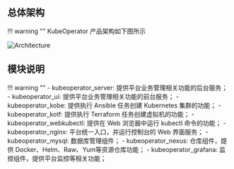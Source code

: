 
## 总体架构

!!! warning ""
    KubeOperator 产品架构如下图所示

![Architecture](https://kubeoperator.io/images/screenshot/ko-framework.svg)

## 模块说明

!!! warning ""
    - kubeoperator_server: 提供平台业务管理相关功能的后台服务；
    - kubeoperator_ui: 提供平台业务管理相关功能的前台服务；
    - kubeoperator_kobe: 提供执行 Ansible 任务创建 Kubernetes 集群的功能；
    - kubeoperator_kotf: 提供执行 Terraform 任务创建虚拟机的功能；
    - kubeoperator_webkubectl: 提供在 Web 浏览器中运行 kubectl 命令的功能；
    - kubeoperator_nginx: 平台统一入口，并运行控制台的 Web 界面服务；
    - kubeoperator_mysql: 数据库管理组件；
    - kubeoperator_nexus: 仓库组件，提供 Docker、Helm、Raw、Yum等资源仓库功能；
    - kubeoperator_grafana: 监控组件，提供平台监控等相关功能；
